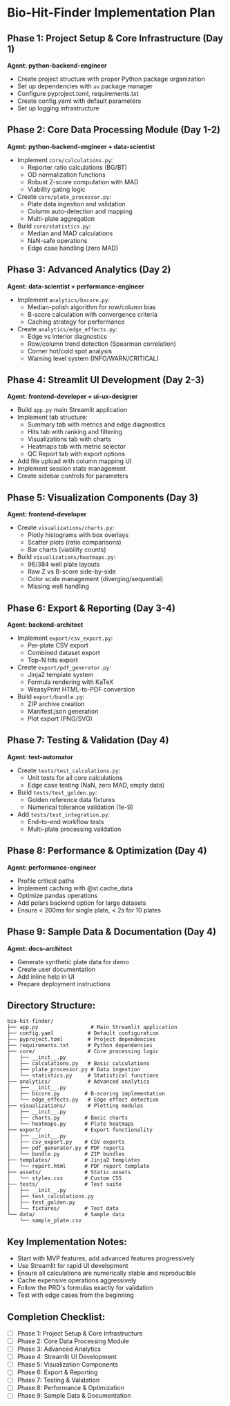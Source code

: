 # Bio-Hit-Finder Implementation Plan

## Phase 1: Project Setup & Core Infrastructure (Day 1)
**Agent: python-backend-engineer**
- Create project structure with proper Python package organization
- Set up dependencies with `uv` package manager
- Configure pyproject.toml, requirements.txt
- Create config.yaml with default parameters
- Set up logging infrastructure

## Phase 2: Core Data Processing Module (Day 1-2)
**Agent: python-backend-engineer + data-scientist**
- Implement `core/calculations.py`:
  - Reporter ratio calculations (BG/BT)
  - OD normalization functions
  - Robust Z-score computation with MAD
  - Viability gating logic
- Create `core/plate_processor.py`:
  - Plate data ingestion and validation
  - Column auto-detection and mapping
  - Multi-plate aggregation
- Build `core/statistics.py`:
  - Median and MAD calculations
  - NaN-safe operations
  - Edge case handling (zero MAD)

## Phase 3: Advanced Analytics (Day 2)
**Agent: data-scientist + performance-engineer**
- Implement `analytics/bscore.py`:
  - Median-polish algorithm for row/column bias
  - B-score calculation with convergence criteria
  - Caching strategy for performance
- Create `analytics/edge_effects.py`:
  - Edge vs interior diagnostics
  - Row/column trend detection (Spearman correlation)
  - Corner hot/cold spot analysis
  - Warning level system (INFO/WARN/CRITICAL)

## Phase 4: Streamlit UI Development (Day 2-3)
**Agent: frontend-developer + ui-ux-designer**
- Build `app.py` main Streamlit application
- Implement tab structure:
  - Summary tab with metrics and edge diagnostics
  - Hits tab with ranking and filtering
  - Visualizations tab with charts
  - Heatmaps tab with metric selector
  - QC Report tab with export options
- Add file upload with column mapping UI
- Implement session state management
- Create sidebar controls for parameters

## Phase 5: Visualization Components (Day 3)
**Agent: frontend-developer**
- Create `visualizations/charts.py`:
  - Plotly histograms with box overlays
  - Scatter plots (ratio comparisons)
  - Bar charts (viability counts)
- Build `visualizations/heatmaps.py`:
  - 96/384 well plate layouts
  - Raw Z vs B-score side-by-side
  - Color scale management (diverging/sequential)
  - Missing well handling

## Phase 6: Export & Reporting (Day 3-4)
**Agent: backend-architect**
- Implement `export/csv_export.py`:
  - Per-plate CSV export
  - Combined dataset export
  - Top-N hits export
- Create `export/pdf_generator.py`:
  - Jinja2 template system
  - Formula rendering with KaTeX
  - WeasyPrint HTML-to-PDF conversion
- Build `export/bundle.py`:
  - ZIP archive creation
  - Manifest.json generation
  - Plot export (PNG/SVG)

## Phase 7: Testing & Validation (Day 4)
**Agent: test-automator**
- Create `tests/test_calculations.py`:
  - Unit tests for all core calculations
  - Edge case testing (NaN, zero MAD, empty data)
- Build `tests/test_golden.py`:
  - Golden reference data fixtures
  - Numerical tolerance validation (1e-9)
- Add `tests/test_integration.py`:
  - End-to-end workflow tests
  - Multi-plate processing validation

## Phase 8: Performance & Optimization (Day 4)
**Agent: performance-engineer**
- Profile critical paths
- Implement caching with @st.cache_data
- Optimize pandas operations
- Add polars backend option for large datasets
- Ensure < 200ms for single plate, < 2s for 10 plates

## Phase 9: Sample Data & Documentation (Day 4)
**Agent: docs-architect**
- Generate synthetic plate data for demo
- Create user documentation
- Add inline help in UI
- Prepare deployment instructions

## Directory Structure:
```
bio-hit-finder/
├── app.py                 # Main Streamlit application
├── config.yaml           # Default configuration
├── pyproject.toml        # Project dependencies
├── requirements.txt      # Python dependencies
├── core/                 # Core processing logic
│   ├── __init__.py
│   ├── calculations.py   # Basic calculations
│   ├── plate_processor.py # Data ingestion
│   └── statistics.py     # Statistical functions
├── analytics/            # Advanced analytics
│   ├── __init__.py
│   ├── bscore.py        # B-scoring implementation
│   └── edge_effects.py   # Edge effect detection
├── visualizations/       # Plotting modules
│   ├── __init__.py
│   ├── charts.py        # Basic charts
│   └── heatmaps.py      # Plate heatmaps
├── export/              # Export functionality
│   ├── __init__.py
│   ├── csv_export.py    # CSV exports
│   ├── pdf_generator.py # PDF reports
│   └── bundle.py        # ZIP bundles
├── templates/           # Jinja2 templates
│   └── report.html      # PDF report template
├── assets/              # Static assets
│   └── styles.css       # Custom CSS
├── tests/               # Test suite
│   ├── __init__.py
│   ├── test_calculations.py
│   ├── test_golden.py
│   └── fixtures/        # Test data
└── data/                # Sample data
    └── sample_plate.csv

```

## Key Implementation Notes:
- Start with MVP features, add advanced features progressively
- Use Streamlit for rapid UI development
- Ensure all calculations are numerically stable and reproducible
- Cache expensive operations aggressively
- Follow the PRD's formulas exactly for validation
- Test with edge cases from the beginning

## Completion Checklist:
- [ ] Phase 1: Project Setup & Core Infrastructure
- [ ] Phase 2: Core Data Processing Module
- [ ] Phase 3: Advanced Analytics
- [ ] Phase 4: Streamlit UI Development
- [ ] Phase 5: Visualization Components
- [ ] Phase 6: Export & Reporting
- [ ] Phase 7: Testing & Validation
- [ ] Phase 8: Performance & Optimization
- [ ] Phase 9: Sample Data & Documentation